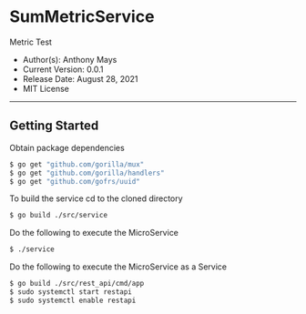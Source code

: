 # SumMetricService
Metric Test

* Author(s): Anthony Mays
* Current Version: 0.0.1
* Release Date: August 28, 2021
* MIT License
___
## Getting Started

Obtain package dependencies

```bash
$ go get "github.com/gorilla/mux"
$ go get "github.com/gorilla/handlers"
$ go get "github.com/gofrs/uuid"
```

To build the service
cd to the cloned directory

```bash
$ go build ./src/service
```

Do the following to execute the MicroService
```bash
$ ./service
```

Do the following to execute the MicroService as a Service

```bash
$ go build ./src/rest_api/cmd/app
$ sudo systemctl start restapi
$ sudo systemctl enable restapi
```

